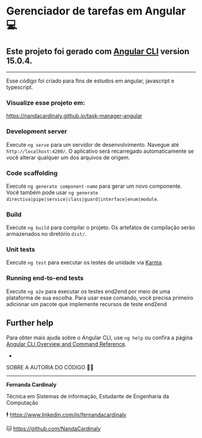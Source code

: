 
# **Gerenciador de tarefas em Angular**  :computer: 

## **Este projeto foi gerado com [Angular CLI](https://github.com/angular/angular-cli) version 15.0.4.**

-------------------------------------------------------------------

Esse código foi criado para fins de estudos em angular, javascript e typescript.


### Visualize esse projeto em:
https://nandacardinaly.github.io/task-manager-angular


### Development server

Execute `ng serve` para um servidor de desenvolvimento. Navegue até `http://localhost:4200/`. O aplicativo será recarregado automaticamente se você alterar qualquer um dos arquivos de origem.


### Code scaffolding

Execute `ng generate component-name` para gerar um novo componente. Você também pode usar `ng generate directiva|pipe|service|class|guard|interface|enum|module`.


### Build

Execute `ng build` para compilar o projeto. Os artefatos de compilação serão armazenados no diretório `dist/`.


### Unit tests

Execute `ng test` para executar os testes de unidade via [Karma](https://karma-runner.github.io).


### Running end-to-end tests

Execute `ng e2e` para executar os testes end2end por meio de uma plataforma de sua escolha. Para usar esse comando, você precisa primeiro adicionar um pacote que implemente recursos de teste end2end


## Further help

Para obter mais ajuda sobre o Angular CLI, use `ng help` ou confira a página [Angular CLI Overview and Command Reference](https://angular.io/cli).

-

SOBRE A AUTORIA DO CÓDIGO :woman_technologist:

----------------

**Fernanda Cardinaly** 

Técnica em Sistemas de informação, Estudante de Engenharia da Computação

:business_suit_levitating: https://www.linkedin.com/in/fernandacardinaly

:cat: https://github.com/NandaCardinaly



